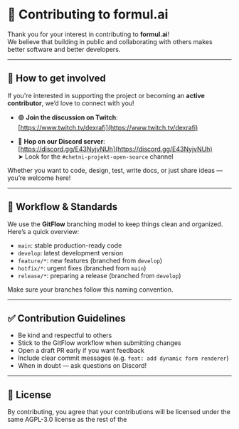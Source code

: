 # 🤝 Contributing to formul.ai

Thank you for your interest in contributing to **formul.ai**!  
We believe that building in public and collaborating with others makes better software and better developers.

---

## 🚀 How to get involved

If you're interested in supporting the project or becoming an **active contributor**, we’d love to connect with you!

- 🟣 **Join the discussion on Twitch**:  
  [https://www.twitch.tv/dexrafi](https://www.twitch.tv/dexrafi)

- 💬 **Hop on our Discord server**:  
  [https://discord.gg/E43NyjvNUh](https://discord.gg/E43NyjvNUh)  
  ➤ Look for the `#chetni-projekt-open-source` channel

Whether you want to code, design, test, write docs, or just share ideas — you’re welcome here!

---

## 🧭 Workflow & Standards

We use the **GitFlow** branching model to keep things clean and organized. Here’s a quick overview:

- `main`: stable production-ready code
- `develop`: latest development version
- `feature/*`: new features (branched from `develop`)
- `hotfix/*`: urgent fixes (branched from `main`)
- `release/*`: preparing a release (branched from `develop`)

Make sure your branches follow this naming convention.

---

## ✅ Contribution Guidelines

- Be kind and respectful to others
- Stick to the GitFlow workflow when submitting changes
- Open a draft PR early if you want feedback
- Include clear commit messages (e.g. `feat: add dynamic form renderer`)
- When in doubt — ask questions on Discord!

---

## 📜 License

By contributing, you agree that your contributions will be licensed under the same AGPL-3.0 license as the rest of the
